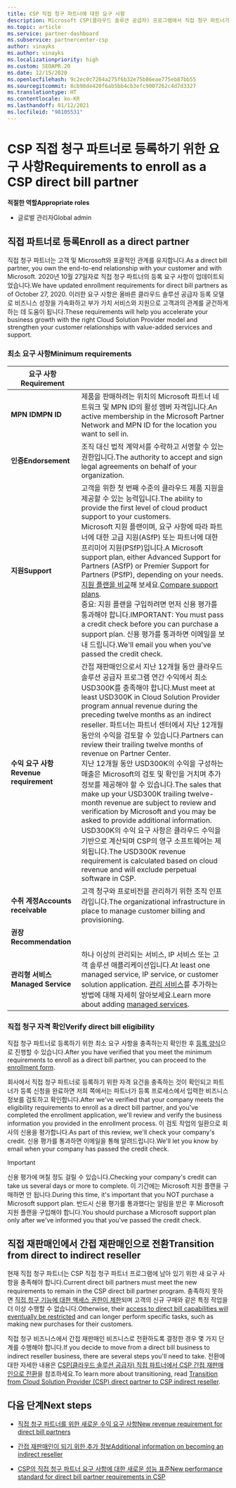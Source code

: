 ```yaml
---
title: CSP 직접 청구 파트너에 대한 요구 사항
description: Microsoft CSP(클라우드 솔루션 공급자) 프로그램에서 직접 청구 파트너가 되기 위해 최신 지원 및 서비스 요구 사항을 충족하는 방법을 알아봅니다.
ms.topic: article
ms.service: partner-dashboard
ms.subservice: partnercenter-csp
author: vinayks
ms.author: vinayks
ms.localizationpriority: high
ms.custom: SEOAPR.20
ms.date: 12/15/2020
ms.openlocfilehash: 9c2ec0c7204a275f6b32e75b86eae775eb87bb55
ms.sourcegitcommit: 8cb98de420f6ab5bb4cb3efc9007262c4d7d3327
ms.translationtype: HT
ms.contentlocale: ko-KR
ms.lasthandoff: 01/12/2021
ms.locfileid: "98105531"
---
```

# <a name="requirements-to-enroll-as-a-csp-direct-bill-partner"></a><span data-ttu-id="dc3df-103">CSP 직접 청구 파트너로 등록하기 위한 요구 사항</span><span class="sxs-lookup"><span data-stu-id="dc3df-103">Requirements to enroll as a CSP direct bill partner</span></span>

<span data-ttu-id="dc3df-104">**적절한 역할**</span><span class="sxs-lookup"><span data-stu-id="dc3df-104">**Appropriate roles**</span></span>

- <span data-ttu-id="dc3df-105">글로벌 관리자</span><span class="sxs-lookup"><span data-stu-id="dc3df-105">Global admin</span></span>

## <a name="enroll-as-a-direct-partner"></a><span data-ttu-id="dc3df-106">직접 파트너로 등록</span><span class="sxs-lookup"><span data-stu-id="dc3df-106">Enroll as a direct partner</span></span>

<span data-ttu-id="dc3df-107">직접 청구 파트너는 고객 및 Microsoft와 포괄적인 관계를 유지합니다.</span><span class="sxs-lookup"><span data-stu-id="dc3df-107">As a direct bill partner, you own the end-to-end relationship with your customer and with Microsoft.</span></span> <span data-ttu-id="dc3df-108">2020년 10월 27일자로 직접 청구 파트너의 등록 요구 사항이 업데이트되었습니다.</span><span class="sxs-lookup"><span data-stu-id="dc3df-108">We have updated enrollment requirements for direct bill partners as of October 27, 2020.</span></span> <span data-ttu-id="dc3df-109">이러한 요구 사항은 올바른 클라우드 솔루션 공급자 등록 모델로 비즈니스 성장을 가속화하고 부가 가치 서비스와 지원으로 고객과의 관계를 굳건하게 하는 데 도움이 됩니다.</span><span class="sxs-lookup"><span data-stu-id="dc3df-109">These requirements will help you accelerate your business growth with the right Cloud Solution Provider model and strengthen your customer relationships with value-added services and support.</span></span>  

### <a name="minimum-requirements"></a><span data-ttu-id="dc3df-110">최소 요구 사항</span><span class="sxs-lookup"><span data-stu-id="dc3df-110">Minimum requirements</span></span>

|<span data-ttu-id="dc3df-111">**요구 사항**</span><span class="sxs-lookup"><span data-stu-id="dc3df-111">**Requirement**</span></span>|                |
|--------------------------------|--------------------------------------------------------------|
|<span data-ttu-id="dc3df-112">**MPN ID**</span><span class="sxs-lookup"><span data-stu-id="dc3df-112">**MPN ID**</span></span>   |<span data-ttu-id="dc3df-113">제품을 판매하려는 위치의 Microsoft 파트너 네트워크 및 MPN ID의 활성 멤버 자격입니다.</span><span class="sxs-lookup"><span data-stu-id="dc3df-113">An active membership in the Microsoft Partner Network and MPN ID for the location you want to sell in.</span></span>   |
|<span data-ttu-id="dc3df-114">**인증**</span><span class="sxs-lookup"><span data-stu-id="dc3df-114">**Endorsement**</span></span>   |<span data-ttu-id="dc3df-115">조직 대신 법적 계약서를 수락하고 서명할 수 있는 권한입니다.</span><span class="sxs-lookup"><span data-stu-id="dc3df-115">The authority to accept and sign legal agreements on behalf of your organization.</span></span>|
|<span data-ttu-id="dc3df-116">**지원**</span><span class="sxs-lookup"><span data-stu-id="dc3df-116">**Support**</span></span>   |<span data-ttu-id="dc3df-117">고객을 위한 첫 번째 수준의 클라우드 제품 지원을 제공할 수 있는 능력입니다.</span><span class="sxs-lookup"><span data-stu-id="dc3df-117">The ability to provide the first level of cloud product support to your customers.</span></span> <br/><span data-ttu-id="dc3df-118">Microsoft 지원 플랜이며, 요구 사항에 따라 파트너에 대한 고급 지원(ASfP) 또는 파트너에 대한 프리미어 지원(PSfP)입니다.</span><span class="sxs-lookup"><span data-stu-id="dc3df-118">A Microsoft support plan, either Advanced Support for Partners (ASfP) or Premier Support for Partners (PSfP), depending on your needs.</span></span> <span data-ttu-id="dc3df-119">[지원 플랜을 비교](https://partner.microsoft.com/support/partnersupport)해 보세요.</span><span class="sxs-lookup"><span data-stu-id="dc3df-119">[Compare support plans](https://partner.microsoft.com/support/partnersupport).</span></span><br/><span data-ttu-id="dc3df-120">중요: 지원 플랜을 구입하려면 먼저 신용 평가를 통과해야 합니다.</span><span class="sxs-lookup"><span data-stu-id="dc3df-120">IMPORTANT: You must pass a credit check before you can purchase a support plan.</span></span> <span data-ttu-id="dc3df-121">신용 평가를 통과하면 이메일을 보내 드립니다.</span><span class="sxs-lookup"><span data-stu-id="dc3df-121">We'll email you when you've passed the credit check.</span></span> |
|<span data-ttu-id="dc3df-122">**수익 요구 사항**</span><span class="sxs-lookup"><span data-stu-id="dc3df-122">**Revenue requirement**</span></span>|<span data-ttu-id="dc3df-123">간접 재판매인으로서 지난 12개월 동안 클라우드 솔루션 공급자 프로그램 연간 수익에서 최소 USD300K를 충족해야 합니다.</span><span class="sxs-lookup"><span data-stu-id="dc3df-123">Must meet at least USD300K in Cloud Solution Provider program annual revenue during the preceding twelve months as an indirect reseller.</span></span> <span data-ttu-id="dc3df-124">파트너는 파트너 센터에서 지난 12개월 동안의 수익을 검토할 수 있습니다.</span><span class="sxs-lookup"><span data-stu-id="dc3df-124">Partners can review their trailing twelve months of revenue on Partner Center.</span></span><br/><span data-ttu-id="dc3df-125">지난 12개월 동안 USD300K의 수익을 구성하는 매출은 Microsoft의 검토 및 확인을 거치며 추가 정보를 제공해야 할 수 있습니다.</span><span class="sxs-lookup"><span data-stu-id="dc3df-125">The sales that make up your USD300K trailing twelve-month revenue are subject to review and verification by Microsoft and you may be asked to provide additional information.</span></span> <span data-ttu-id="dc3df-126">USD300K의 수익 요구 사항은 클라우드 수익을 기반으로 계산되며 CSP의 영구 소프트웨어는 제외됩니다.</span><span class="sxs-lookup"><span data-stu-id="dc3df-126">The USD300K revenue requirement is calculated based on cloud revenue and will exclude perpetual software in CSP.</span></span>|
|<span data-ttu-id="dc3df-127">**수취 계정**</span><span class="sxs-lookup"><span data-stu-id="dc3df-127">**Accounts receivable**</span></span> |<span data-ttu-id="dc3df-128">고객 청구와 프로비전을 관리하기 위한 조직 인프라입니다.</span><span class="sxs-lookup"><span data-stu-id="dc3df-128">The organizational infrastructure in place to manage customer billing and provisioning.</span></span>|
|<span data-ttu-id="dc3df-129">**권장**</span><span class="sxs-lookup"><span data-stu-id="dc3df-129">**Recommendation**</span></span>|             |
|<span data-ttu-id="dc3df-130">**관리형 서비스**</span><span class="sxs-lookup"><span data-stu-id="dc3df-130">**Managed Service**</span></span>   |<span data-ttu-id="dc3df-131">하나 이상의 관리되는 서비스, IP 서비스 또는 고객 솔루션 애플리케이션입니다.</span><span class="sxs-lookup"><span data-stu-id="dc3df-131">At least one managed service, IP service, or customer solution application.</span></span> <span data-ttu-id="dc3df-132">[관리 서비스](https://partner.microsoft.com/business-opportunities/managed-services-provider)를 추가하는 방법에 대해 자세히 알아보세요.</span><span class="sxs-lookup"><span data-stu-id="dc3df-132">Learn more about adding [managed services](https://partner.microsoft.com/business-opportunities/managed-services-provider).</span></span>|


### <a name="verify-direct-bill-eligibility"></a><span data-ttu-id="dc3df-133">직접 청구 자격 확인</span><span class="sxs-lookup"><span data-stu-id="dc3df-133">Verify direct bill eligibility</span></span>

<span data-ttu-id="dc3df-134">직접 청구 파트너로 등록하기 위한 최소 요구 사항을 충족하는지 확인한 후 [등록 양식](https://partner.microsoft.com/pcv/register/joinnow/enrollmentwelcome/Reseller/migrate?cloudInstance=Global)으로 진행할 수 있습니다.</span><span class="sxs-lookup"><span data-stu-id="dc3df-134">After you have verified that you meet the minimum requirements to enroll as a direct bill partner, you can proceed to the [enrollment form](https://partner.microsoft.com/pcv/register/joinnow/enrollmentwelcome/Reseller/migrate?cloudInstance=Global).</span></span>

<span data-ttu-id="dc3df-135">회사에서 직접 청구 파트너로 등록하기 위한 자격 요건을 충족하는 것이 확인되고 파트너가 등록 신청을 완료하면 저희 쪽에서는 파트너가 등록 프로세스에서 입력한 비즈니스 정보를 검토하고 확인합니다.</span><span class="sxs-lookup"><span data-stu-id="dc3df-135">After we've verified that your company meets the eligibility requirements to enroll as a direct bill partner, and you've completed the enrollment application, we'll review and verify the business information you provided in the enrollment process.</span></span> <span data-ttu-id="dc3df-136">이 검토 작업의 일환으로 회사의 신용을 평가합니다.</span><span class="sxs-lookup"><span data-stu-id="dc3df-136">As part of this review, we'll check your company's credit.</span></span> <span data-ttu-id="dc3df-137">신용 평가를 통과하면 이메일을 통해 알려드립니다.</span><span class="sxs-lookup"><span data-stu-id="dc3df-137">We'll let you know by email when your company has passed the credit check.</span></span>
>[!IMPORTANT]
><span data-ttu-id="dc3df-138">신용 평가에 며칠 정도 걸릴 수 있습니다.</span><span class="sxs-lookup"><span data-stu-id="dc3df-138">Checking your company's credit can take us several days or more to complete.</span></span> <span data-ttu-id="dc3df-139">이 기간에는 Microsoft 지원 플랜을 구매하면 안 됩니다.</span><span class="sxs-lookup"><span data-stu-id="dc3df-139">During this time, it's important that you NOT purchase a Microsoft support plan.</span></span> <span data-ttu-id="dc3df-140">반드시 신용 평가를 통과했다는 알림을 받은 후 Microsoft 지원 플랜을 구입해야 합니다.</span><span class="sxs-lookup"><span data-stu-id="dc3df-140">You should purchase a Microsoft support plan only after we've informed you that you've passed the credit check.</span></span>

## <a name="transition-from-direct-to-indirect-reseller"></a><span data-ttu-id="dc3df-141">직접 재판매인에서 간접 재판매인으로 전환</span><span class="sxs-lookup"><span data-stu-id="dc3df-141">Transition from direct to indirect reseller</span></span>

<span data-ttu-id="dc3df-142">현재 직접 청구 파트너는 CSP 직접 청구 파트너 프로그램에 남아 있기 위한 새 요구 사항을 충족해야 합니다.</span><span class="sxs-lookup"><span data-stu-id="dc3df-142">Current direct bill partners must meet the new requirements to remain in the CSP direct bill partner program.</span></span> <span data-ttu-id="dc3df-143">충족하지 못하면 [직접 청구 기능에 대한 액세스 권한이 제한](restricted-direct-bill-capabilities.md)되며 고객의 신규 구매와 같은 특정 작업을 더 이상 수행할 수 없습니다.</span><span class="sxs-lookup"><span data-stu-id="dc3df-143">Otherwise, their [access to direct bill capabilities will eventually be restricted](restricted-direct-bill-capabilities.md) and can longer perform specific tasks, such as making new purchases for their customers.</span></span>

<span data-ttu-id="dc3df-144">직접 청구 비즈니스에서 간접 재판매인 비즈니스로 전환하도록 결정한 경우 몇 가지 단계를 수행해야 합니다.</span><span class="sxs-lookup"><span data-stu-id="dc3df-144">If you decide to move from a direct bill business to indirect reseller business, there are several steps you'll need to take.</span></span> <span data-ttu-id="dc3df-145">전환에 대한 자세한 내용은 [CSP(클라우드 솔루션 공급자) 직접 파트너에서 CSP 간접 재판매인으로 전환](transition-direct-to-indirect.md)을 참조하세요.</span><span class="sxs-lookup"><span data-stu-id="dc3df-145">To learn more about transitioning, read [Transition from Cloud Solution Provider (CSP) direct partner to CSP indirect reseller](transition-direct-to-indirect.md).</span></span>

## <a name="next-steps"></a><span data-ttu-id="dc3df-146">다음 단계</span><span class="sxs-lookup"><span data-stu-id="dc3df-146">Next steps</span></span>

- [<span data-ttu-id="dc3df-147">직접 청구 파트너를 위한 새로운 수익 요구 사항</span><span class="sxs-lookup"><span data-stu-id="dc3df-147">New revenue requirement for direct bill partners</span></span>](./announcements/2020-october.md#13)
 
- [<span data-ttu-id="dc3df-148">간접 재판매인이 되기 위한 추가 정보</span><span class="sxs-lookup"><span data-stu-id="dc3df-148">Additional information on becoming an indirect reseller</span></span>](https://assetsprod.microsoft.com/csp-directbill-to-indirect-transition.pdf)

- [<span data-ttu-id="dc3df-149">CSP의 직접 청구 파트너 요구 사항에 대한 새로운 성능 표준</span><span class="sxs-lookup"><span data-stu-id="dc3df-149">New performance standard for direct bill partner requirements in CSP</span></span>](https://partner.microsoft.comresources/collection/new-performance-standard-for-direct-bill-partner-requirements-in-csp#/)

